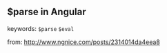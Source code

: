 ## $parse in Angular   

keywords: `$parse` `$eval`   

from: http://www.ngnice.com/posts/2314014da4eea8   

